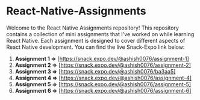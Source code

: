 # React-Native-Assignments

Welcome to the React Native Assignments repository! This repository contains a collection of mini assignments that I've worked on while learning React Native. Each assignment is designed to cover different aspects of React Native development. You can find the live Snack-Expo link below:

1. **Assignment 1 =>** [https://snack.expo.dev/@ashish0076/assignment-1]
2. **Assignment 2 =>** [https://snack.expo.dev/@ashish0076/assignment-2]
3. **Assignment 3 =>** [https://snack.expo.dev/@ashish0076/ba3aa5]
4. **Assignment 4 =>** [https://snack.expo.dev/@ashish0076/assignment-4]
5. **Assignment 5 =>** [https://snack.expo.dev/@ashish0076/assignment-5]
6. **Assignment 6 =>** [https://snack.expo.dev/@ashish0076/assignment-6]
